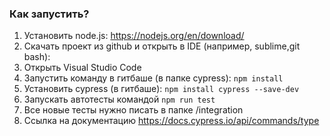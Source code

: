 ### Как запустить?

1. Установить node.js: https://nodejs.org/en/download/
2. Скачать проект из github и открыть в IDE (например, sublime,git bash): 
3. Открыть Visual Studio Code
4. Запустить команду в гитбаше (в папке cypress): `npm install`
5. Установить cypress (в гитбаше): `npm install cypress --save-dev`
6. Запускать автотесты командой `npm run test` 
7. Все новые тесты нужно писать в папке /integration
8. Ccылка на документацию https://docs.cypress.io/api/commands/type
